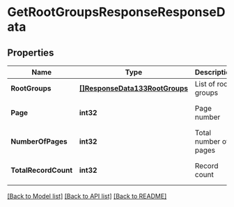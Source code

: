 # GetRootGroupsResponseResponseData

## Properties
Name | Type | Description | Notes
------------ | ------------- | ------------- | -------------
**RootGroups** | [**[]ResponseData133RootGroups**](ResponseData133_root_groups.md) | List of root groups | [default to null]
**Page** | **int32** | Page number | [optional] [default to null]
**NumberOfPages** | **int32** | Total number of pages | [optional] [default to null]
**TotalRecordCount** | **int32** | Record count | [optional] [default to null]

[[Back to Model list]](../README.md#documentation-for-models) [[Back to API list]](../README.md#documentation-for-api-endpoints) [[Back to README]](../README.md)

